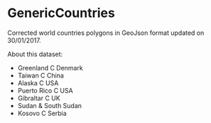 # GenericCountries
Corrected world countries polygons in GeoJson format updated on 30/01/2017.


About this dataset:

- Greenland C Denmark
- Taiwan C China
- Alaska C USA
- Puerto Rico C USA
- Gibraltar C UK
- Sudan & South Sudan
- Kosovo C Serbia
